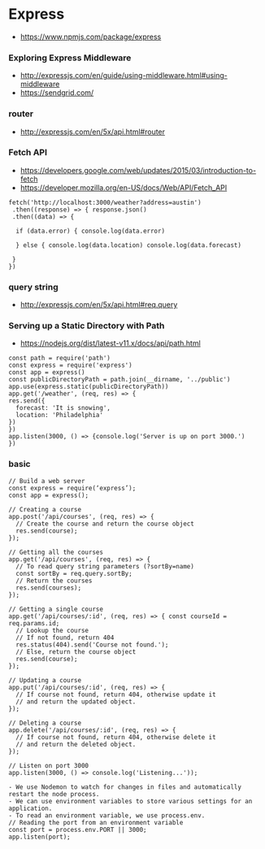 # Express
- https://www.npmjs.com/package/express
### Exploring Express Middleware
- http://expressjs.com/en/guide/using-middleware.html#using-middleware
- https://sendgrid.com/

### router
- http://expressjs.com/en/5x/api.html#router
### Fetch API  
- https://developers.google.com/web/updates/2015/03/introduction-to-fetch
- https://developer.mozilla.org/en-US/docs/Web/API/Fetch_API
```
fetch('http://localhost:3000/weather?address=austin')
 .then((response) => { response.json()
 .then((data) => { 

  if (data.error) { console.log(data.error) 

  } else { console.log(data.location) console.log(data.forecast) 

 } 
}) 
```
### query string
- http://expressjs.com/en/5x/api.html#req.query

### Serving up a Static Directory with Path
- https://nodejs.org/dist/latest-v11.x/docs/api/path.html
```
const path = require('path')
const express = require('express')
const app = express()
const publicDirectoryPath = path.join(__dirname, '../public')
app.use(express.static(publicDirectoryPath))
app.get('/weather', (req, res) => {
res.send({
  forecast: 'It is snowing',
  location: 'Philadelphia'
})
})
app.listen(3000, () => {console.log('Server is up on port 3000.')
})
```

### basic
```
// Build a web server
const express = require(‘express’); 
const app = express();

// Creating a course
app.post('/api/courses', (req, res) => {
  // Create the course and return the course object
  res.send(course);
});

// Getting all the courses
app.get('/api/courses', (req, res) => {
  // To read query string parameters (?sortBy=name)
  const sortBy = req.query.sortBy;
  // Return the courses
  res.send(courses);
});

// Getting a single course
app.get('/api/courses/:id', (req, res) => { const courseId = req.params.id; 
  // Lookup the course
  // If not found, return 404
  res.status(404).send('Course not found.');
  // Else, return the course object
  res.send(course); 
});

// Updating a course
app.put('/api/courses/:id', (req, res) => { 
  // If course not found, return 404, otherwise update it
  // and return the updated object. 
});

// Deleting a course
app.delete('/api/courses/:id', (req, res) => {
  // If course not found, return 404, otherwise delete it
  // and return the deleted object.
});

// Listen on port 3000
app.listen(3000, () => console.log('Listening...'));

- We use Nodemon to watch for changes in files and automatically restart the node process.
- We can use environment variables to store various settings for an application. 
- To read an environment variable, we use process.env.
// Reading the port from an environment variable
const port = process.env.PORT || 3000;
app.listen(port);
```
